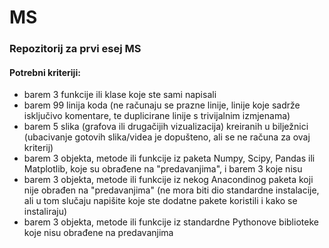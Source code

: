# MS
### Repozitorij za prvi esej MS

#### Potrebni kriteriji:
- barem 3 funkcije ili klase koje ste sami napisali
- barem 99 linija koda (ne računaju se prazne linije, linije koje sadrže isključivo komentare, te duplicirane linije s trivijalnim izmjenama)
- barem 5 slika (grafova ili drugačijih vizualizacija) kreiranih u bilježnici (ubacivanje gotovih slika/videa je dopušteno, ali se ne računa za ovaj kriterij)
- barem 3 objekta, metode ili funkcije iz paketa Numpy, Scipy, Pandas ili Matplotlib, koje su obrađene na "predavanjima", i barem 3 koje nisu
- barem 3 objekta, metode ili funkcije iz nekog Anacondinog paketa koji nije obrađen na "predavanjima" (ne mora biti dio standardne instalacije, ali u tom slučaju napišite koje ste dodatne pakete koristili i kako se instaliraju)
- barem 3 objekta, metode ili funkcije iz standardne Pythonove biblioteke koje nisu obrađene na predavanjima
